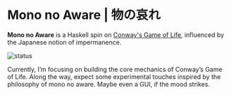 # Mono no Aware | 物の哀れ
**Mono no Aware** is a Haskell spin on [Conway's Game of Life](https://conwaylife.com/), influenced by the Japanese notion of impermanence.

![status](https://img.shields.io/badge/status-work%20in%20progress-red)

Currently, I’m focusing on building the core mechanics of Conway’s Game of Life. Along the way, expect some experimental touches inspired by the philosophy of mono no aware. Maybe even a GUI, if the mood strikes.
